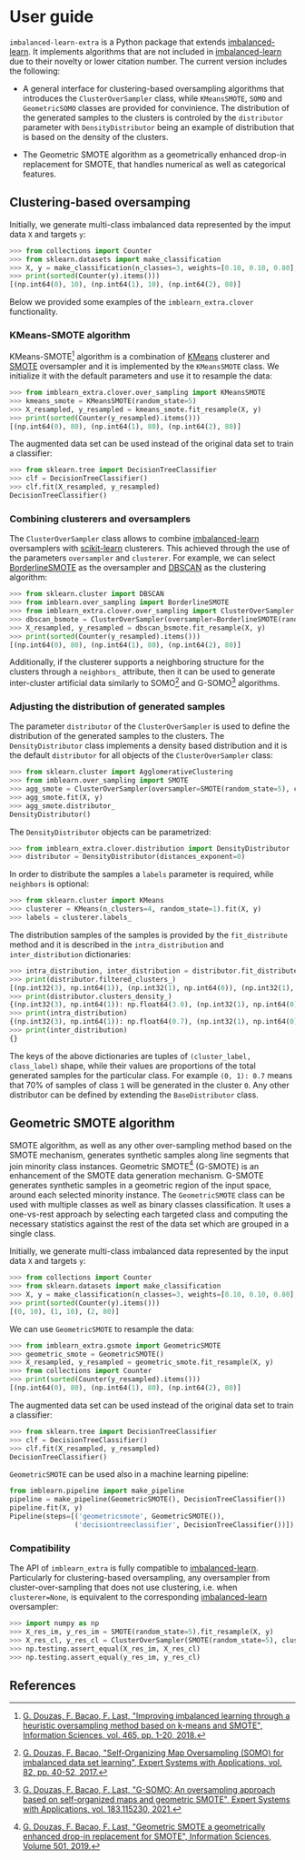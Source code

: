 [scikit-learn]: <http://scikit-learn.org/stable/>
[imbalanced-learn]: <http://imbalanced-learn.org/stable/>
[BorderlineSMOTE]: <https://imbalanced-learn.org/stable/references/generated/imblearn.over_sampling.BorderlineSMOTE.html>
[SMOTE]: <https://imbalanced-learn.org/stable/references/generated/imblearn.over_sampling.SMOTE.html>
[KMeans]:  <https://scikit-learn.org/stable/modules/generated/sklearn.cluster.KMeans.html>
[DBSCAN]:  <https://scikit-learn.org/stable/modules/generated/sklearn.cluster.DBSCAN.html>

# User guide

`imbalanced-learn-extra` is a Python package that extends [imbalanced-learn]. It implements algorithms that are not included in
[imbalanced-learn] due to their novelty or lower citation number. The current version includes the following:

- A general interface for clustering-based oversampling algorithms that introduces the `ClusterOverSampler` class, while
  `KMeansSMOTE`, `SOMO` and `GeometricSOMO` classes are provided for convinience. The distribution of the generated samples to the
  clusters is controled by the `distributor` parameter with `DensityDistributor` being an example of distribution that is based on
  the density of the clusters.

- The Geometric SMOTE algorithm as a geometrically enhanced drop-in replacement for SMOTE, that handles numerical as well as
categorical features.

## Clustering-based oversamping

Initially, we generate multi-class imbalanced data represented by the imput data `X` and targets `y`:

```python
>>> from collections import Counter
>>> from sklearn.datasets import make_classification
>>> X, y = make_classification(n_classes=3, weights=[0.10, 0.10, 0.80], random_state=0, n_informative=10)
>>> print(sorted(Counter(y).items()))
[(np.int64(0), 10), (np.int64(1), 10), (np.int64(2), 80)]
```

Below we provided some examples of the `imblearn_extra.clover` functionality.

### KMeans-SMOTE algorithm

KMeans-SMOTE[^2] algorithm is a combination of [KMeans] clusterer and [SMOTE] oversampler and it is implemented by the
`KMeansSMOTE` class. We initialize it with the default parameters and use it to resample the data:

```python
>>> from imblearn_extra.clover.over_sampling import KMeansSMOTE
>>> kmeans_smote = KMeansSMOTE(random_state=5)
>>> X_resampled, y_resampled = kmeans_smote.fit_resample(X, y)
>>> print(sorted(Counter(y_resampled).items()))
[(np.int64(0), 80), (np.int64(1), 80), (np.int64(2), 80)]
```

The augmented data set can be used instead of the original data set to train a classifier:

```python
>>> from sklearn.tree import DecisionTreeClassifier
>>> clf = DecisionTreeClassifier()
>>> clf.fit(X_resampled, y_resampled)
DecisionTreeClassifier()
```

### Combining clusterers and oversamplers

The `ClusterOverSampler` class allows to combine [imbalanced-learn] oversamplers with [scikit-learn] clusterers. This achieved
through the use of the parameters `oversampler` and `clusterer`. For example, we can select [BorderlineSMOTE] as the oversampler
and [DBSCAN] as the clustering algorithm:

```python
>>> from sklearn.cluster import DBSCAN
>>> from imblearn.over_sampling import BorderlineSMOTE
>>> from imblearn_extra.clover.over_sampling import ClusterOverSampler
>>> dbscan_bsmote = ClusterOverSampler(oversampler=BorderlineSMOTE(random_state=5), clusterer=DBSCAN())
>>> X_resampled, y_resampled = dbscan_bsmote.fit_resample(X, y)
>>> print(sorted(Counter(y_resampled).items()))
[(np.int64(0), 80), (np.int64(1), 80), (np.int64(2), 80)]
```

Additionally, if the clusterer supports a neighboring structure for the clusters through a `neighbors_` attribute, then it can
be used to generate inter-cluster artificial data similarly to SOMO[^1] and G-SOMO[^3] algorithms.

### Adjusting the distribution of generated samples

The parameter `distributor` of the `ClusterOverSampler` is used to define the distribution of the generated samples to the
clusters. The `DensityDistributor` class implements a density based distribution and it is the default `distributor` for all
objects of the `ClusterOverSampler` class:

```python
>>> from sklearn.cluster import AgglomerativeClustering
>>> from imblearn.over_sampling import SMOTE
>>> agg_smote = ClusterOverSampler(oversampler=SMOTE(random_state=5), clusterer=AgglomerativeClustering())
>>> agg_smote.fit(X, y)
>>> agg_smote.distributor_
DensityDistributor()
```

The `DensityDistributor` objects can be parametrized:

```python
>>> from imblearn_extra.clover.distribution import DensityDistributor
>>> distributor = DensityDistributor(distances_exponent=0)
```

In order to distribute the samples a `labels` parameter is required, while `neighbors` is optional:

```python
>>> from sklearn.cluster import KMeans
>>> clusterer = KMeans(n_clusters=4, random_state=1).fit(X, y)
>>> labels = clusterer.labels_
```

The distribution samples of the samples is provided by the `fit_distribute` method and it is described in the `intra_distribution`
and `inter_distribution` dictionaries:

```python
>>> intra_distribution, inter_distribution = distributor.fit_distribute(X, y, labels, neighbors=None)
>>> print(distributor.filtered_clusters_)
[(np.int32(3), np.int64(1)), (np.int32(1), np.int64(0)), (np.int32(1), np.int64(1))]
>>> print(distributor.clusters_density_)
{(np.int32(3), np.int64(1)): np.float64(3.0), (np.int32(1), np.int64(0)): np.float64(7.0), (np.int32(1), np.int64(1)): np.float64(7.0)}
>>> print(intra_distribution)
{(np.int32(3), np.int64(1)): np.float64(0.7), (np.int32(1), np.int64(0)): np.float64(1.0), (np.int32(1), np.int64(1)): np.float64(0.3)}
>>> print(inter_distribution)
{}
```

The keys of the above dictionaries are tuples of `(cluster_label, class_label)` shape, while their values are proportions of the
total generated samples for the particular class. For example `(0, 1): 0.7` means that 70% of samples of class `1` will be
generated in the cluster `0`. Any other distributor can be defined by extending the `BaseDistributor` class.

## Geometric SMOTE algorithm

SMOTE algorithm, as well as any other over-sampling method based on the SMOTE mechanism, generates synthetic samples along line
segments that join minority class instances. Geometric SMOTE[^4] (G-SMOTE) is an enhancement of the SMOTE data generation
mechanism. G-SMOTE generates synthetic samples in a geometric region of the input space, around each selected minority instance.
The `GeometricSMOTE` class can be used with multiple classes as well as binary classes classification. It uses a one-vs-rest
approach by selecting each targeted class and computing the necessary statistics against the rest of the data set which are
grouped in a single class.

Initially, we generate multi-class imbalanced data represented by the input data `X` and targets `y`:

```python
>>> from collections import Counter
>>> from sklearn.datasets import make_classification
>>> X, y = make_classification(n_classes=3, weights=[0.10, 0.10, 0.80], random_state=0, n_informative=10)
>>> print(sorted(Counter(y).items()))
[(0, 10), (1, 10), (2, 80)]
```

We can use `GeometricSMOTE` to resample the data:

```python
>>> from imblearn_extra.gsmote import GeometricSMOTE
>>> geometric_smote = GeometricSMOTE()
>>> X_resampled, y_resampled = geometric_smote.fit_resample(X, y)
>>> from collections import Counter
>>> print(sorted(Counter(y_resampled).items()))
[(np.int64(0), 80), (np.int64(1), 80), (np.int64(2), 80)]
```

The augmented data set can be used instead of the original data set to train a classifier:

```python
>>> from sklearn.tree import DecisionTreeClassifier
>>> clf = DecisionTreeClassifier()
>>> clf.fit(X_resampled, y_resampled)
DecisionTreeClassifier()
```

`GeometricSMOTE` can be used also in a machine learning pipeline:

```python
from imblearn.pipeline import make_pipeline
pipeline = make_pipeline(GeometricSMOTE(), DecisionTreeClassifier())
pipeline.fit(X, y)
Pipeline(steps=[('geometricsmote', GeometricSMOTE()),
                ('decisiontreeclassifier', DecisionTreeClassifier())])
```

### Compatibility

The API of `imblearn_extra` is fully compatible to [imbalanced-learn]. Particularly for clustering-based oversampling, any
oversampler from cluster-over-sampling that does not use clustering, i.e. when ``clusterer=None``, is equivalent to the
corresponding [imbalanced-learn] oversampler:

```python
>>> import numpy as np
>>> X_res_im, y_res_im = SMOTE(random_state=5).fit_resample(X, y)
>>> X_res_cl, y_res_cl = ClusterOverSampler(SMOTE(random_state=5), clusterer=None).fit_resample(X, y)
>>> np.testing.assert_equal(X_res_im, X_res_cl)
>>> np.testing.assert_equal(y_res_im, y_res_cl)
```

## References

[^1]: [G. Douzas, F. Bacao, "Self-Organizing Map Oversampling (SOMO) for imbalanced data set learning", Expert Systems with
    Applications, vol. 82, pp. 40-52, 2017.](https://www.sciencedirect.com/science/article/abs/pii/S0957417417302324)  
[^2]: [G. Douzas, F. Bacao, F. Last, "Improving imbalanced learning through a heuristic oversampling method based on k-means and SMOTE", Information Sciences, vol. 465, pp. 1-20,
    2018.](https://www.sciencedirect.com/science/article/abs/pii/S0020025518304997)  
[^3]: [G. Douzas, F. Bacao, F. Last, "G-SOMO: An oversampling approach based on self-organized maps and geometric SMOTE", Expert
    Systems with Applications, vol. 183,115230, 2021.](https://www.sciencedirect.com/science/article/abs/pii/S095741742100662X)  
[^4]: [G. Douzas, F. Bacao, F. Last, "Geometric SMOTE a geometrically enhanced drop-in replacement for SMOTE", Information
    Sciences, Volume 501, 2019.](https://www.sciencedirect.com/science/article/abs/pii/S0020025519305353?via%3Dihub)  
